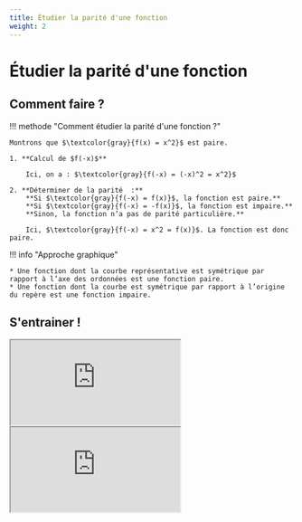 ```yaml
---
title: Étudier la parité d'une fonction
weight: 2
---
```


# Étudier la parité d'une fonction

## Comment faire ?

!!! methode "Comment étudier la parité d'une fonction ?"

    Montrons que $\textcolor{gray}{f(x) = x^2}$ est paire.

    1. **Calcul de $f(-x)$**
    
        Ici, on a : $\textcolor{gray}{f(-x) = (-x)^2 = x^2}$

    2. **Déterminer de la parité  :**  
        **Si $\textcolor{gray}{f(-x) = f(x)}$, la fonction est paire.**  
        **Si $\textcolor{gray}{f(-x) = -f(x)}$, la fonction est impaire.**  
        **Sinon, la fonction n’a pas de parité particulière.**

        Ici, $\textcolor{gray}{f(-x) = x^2 = f(x)}$. La fonction est donc paire.

!!! info "Approche graphique"

    * Une fonction dont la courbe représentative est symétrique par rapport à l’axe des ordonnées est une fonction paire.  
    * Une fonction dont la courbe est symétrique par rapport à l’origine du repère est une fonction impaire.



## S'entrainer ! 

<iframe src="https://coopmaths.fr/alea/?EEEE2e0a294917e62788152b0f22272e13af139e11a70f2717ea0f1d17e612c726f117e60f2f181a2a762e5e0f1e2d0a13fe133612d112c72d9a2d9d27920e8714d813f2139e15fa2da6275a27c7111925f02c022cd22d56139e1a400e8714d616502716139e13a02e03278028282b3c2d9a2bab10d2139e13a12c022c942a761110263127022a36139e13a2" class="exerciseur" allowfullscreen></iframe>

<iframe src="https://coopmaths.fr/alea/?EEEE2e0a294917eb278d13cd0f22272e13af139e11a60f2717ea0f1d17e612c726f117e60f2f181a2a762e5e0f1e2d0a13ff133612d112c72d9a2d9d27920e8714d813f2139e15fa2da6275a27c7111925f02c022cd22d56139e1a400e8714d616502716139e13a02e03278028282b3c2d9a2bab10d2139e13a1288f263528ea2c7a27c227c32d56139e13a2" class="exerciseur" allowfullscreen></iframe>



